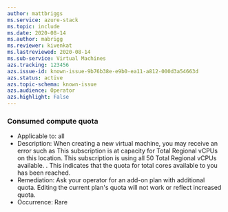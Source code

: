 ```yaml
---
author: mattbriggs
ms.service: azure-stack
ms.topic: include
ms.date: 2020-08-14
ms.author: mabrigg
ms.reviewer: kivenkat
ms.lastreviewed: 2020-08-14
ms.sub-service: Virtual Machines
azs.tracking: 123456
azs.issue-id: known-issue-9b76b38e-e9b0-ea11-a812-000d3a54663d
azs.status: active
azs.topic-schema: known-issue
azs.audience: Operator
azs.highlight: False
---
```

### Consumed compute quota

- Applicable to: all
- Description: When creating a new virtual machine, you may receive an error such as This subscription is at capacity for Total Regional vCPUs on this location. This subscription is using all 50 Total Regional vCPUs available. . This indicates that the quota for total cores available to you has been reached.
- Remediation: Ask your operator for an add-on plan with additional quota. Editing the current plan's quota will not work or reflect increased quota.
- Occurrence: Rare